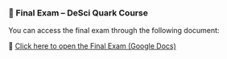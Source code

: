 ### 📝 Final Exam – DeSci Quark Course

You can access the final exam through the following document:

📄 [Click here to open the Final Exam (Google Docs)](https://docs.google.com/document/d/1ogt-eWrwc8De4TNWI3OEIPrQDAAFLZSZuxcrIzb-lt8/edit?usp=sharing)

